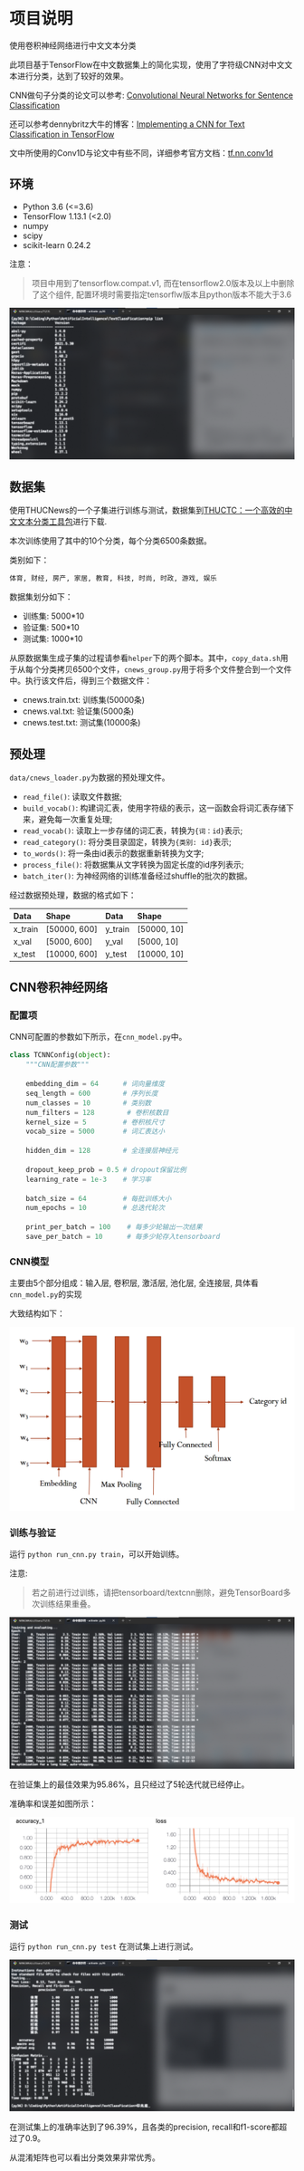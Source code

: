 <!-- title: TextClassiFication -->
<!-- author：BryceLoski11 -->
<!-- time：2023/6/1 16:50 -->

# 项目说明

使用卷积神经网络进行中文文本分类

此项目基于TensorFlow在中文数据集上的简化实现，使用了字符级CNN对中文文本进行分类，达到了较好的效果。

CNN做句子分类的论文可以参考: [Convolutional Neural Networks for Sentence Classification](https://arxiv.org/abs/1408.5882)

还可以参考dennybritz大牛的博客：[Implementing a CNN for Text Classification in TensorFlow](http://www.wildml.com/2015/12/implementing-a-cnn-for-text-classification-in-tensorflow/)

文中所使用的Conv1D与论文中有些不同，详细参考官方文档：[tf.nn.conv1d](https://www.tensorflow.org/api_docs/python/tf/nn/conv1d)

## 环境

- Python 3.6 (<=3.6)
- TensorFlow 1.13.1 (<2.0)
- numpy
- scipy
- scikit-learn 0.24.2

注意：
> 项目中用到了tensorflow.compat.v1, 而在tensorflow2.0版本及以上中删除了这个组件, 配置环境时需要指定tensorflw版本且python版本不能大于3.6

![本地环境](images/py36%E7%8E%AF%E5%A2%83%E4%BE%9D%E8%B5%96.png)

## 数据集

使用THUCNews的一个子集进行训练与测试，数据集到[THUCTC：一个高效的中文文本分类工具包](http://thuctc.thunlp.org/)进行下载.

本次训练使用了其中的10个分类，每个分类6500条数据。

类别如下：

```txt
体育, 财经, 房产, 家居, 教育, 科技, 时尚, 时政, 游戏, 娱乐
```

数据集划分如下：

- 训练集: 5000*10
- 验证集: 500*10
- 测试集: 1000*10

从原数据集生成子集的过程请参看`helper`下的两个脚本。其中，`copy_data.sh`用于从每个分类拷贝6500个文件，`cnews_group.py`用于将多个文件整合到一个文件中。执行该文件后，得到三个数据文件：

- cnews.train.txt: 训练集(50000条)
- cnews.val.txt: 验证集(5000条)
- cnews.test.txt: 测试集(10000条)

## 预处理

`data/cnews_loader.py`为数据的预处理文件。

- `read_file()`: 读取文件数据;
- `build_vocab()`: 构建词汇表，使用字符级的表示，这一函数会将词汇表存储下来，避免每一次重复处理;
- `read_vocab()`: 读取上一步存储的词汇表，转换为`{词：id}`表示;
- `read_category()`: 将分类目录固定，转换为`{类别: id}`表示;
- `to_words()`: 将一条由id表示的数据重新转换为文字;
- `process_file()`: 将数据集从文字转换为固定长度的id序列表示;
- `batch_iter()`: 为神经网络的训练准备经过shuffle的批次的数据。

经过数据预处理，数据的格式如下：

| Data | Shape | Data | Shape |
| :---------- | :---------- | :---------- | :---------- |
| x_train | [50000, 600] | y_train | [50000, 10] |
| x_val | [5000, 600] | y_val | [5000, 10] |
| x_test | [10000, 600] | y_test | [10000, 10] |

## CNN卷积神经网络

### 配置项

CNN可配置的参数如下所示，在`cnn_model.py`中。

```python
class TCNNConfig(object):
    """CNN配置参数"""

    embedding_dim = 64      # 词向量维度
    seq_length = 600        # 序列长度
    num_classes = 10        # 类别数
    num_filters = 128        # 卷积核数目
    kernel_size = 5         # 卷积核尺寸
    vocab_size = 5000       # 词汇表达小

    hidden_dim = 128        # 全连接层神经元

    dropout_keep_prob = 0.5 # dropout保留比例
    learning_rate = 1e-3    # 学习率

    batch_size = 64         # 每批训练大小
    num_epochs = 10         # 总迭代轮次

    print_per_batch = 100    # 每多少轮输出一次结果
    save_per_batch = 10      # 每多少轮存入tensorboard
```

### CNN模型

主要由5个部分组成：输入层, 卷积层, 激活层, 池化层, 全连接层, 具体看`cnn_model.py`的实现

大致结构如下：

![images/cnn_architecture](images/cnn_architecture.png)

### 训练与验证

运行 `python run_cnn.py train`，可以开始训练。

注意:
> 若之前进行过训练，请把tensorboard/textcnn删除，避免TensorBoard多次训练结果重叠。

![train](images/验证集训练.png)

在验证集上的最佳效果为95.86%，且只经过了5轮迭代就已经停止。

准确率和误差如图所示：

![images](images/acc_loss.png)

### 测试

运行 `python run_cnn.py test` 在测试集上进行测试。

![test](images/测试集测试带水印.png)

在测试集上的准确率达到了96.39%，且各类的precision, recall和f1-score都超过了0.9。

从混淆矩阵也可以看出分类效果非常优秀。

<!-- 恨重叠,重叠恨,恨绵绵,恨满晚妆楼; -->

